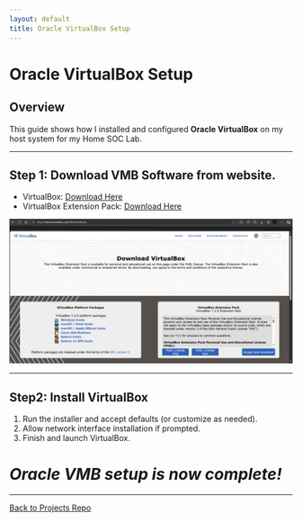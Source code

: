 ```yaml
---
layout: default
title: Oracle VirtualBox Setup
---
```


# Oracle VirtualBox Setup

## Overview
This guide shows how I installed and configured **Oracle VirtualBox** on my host system for my Home SOC Lab.

---

## Step 1: Download VMB Software from website.
- VirtualBox: [Download Here](https://www.virtualbox.org/wiki/Downloads)
- VirtualBox Extension Pack: [Download Here](https://www.virtualbox.org/wiki/Downloads)

<img src="assets/screenshots/virtualbox/downloads.png">


---

## Step2: Install VirtualBox
1. Run the installer and accept defaults (or customize as needed).
2. Allow network interface installation if prompted.
3. Finish and launch VirtualBox.

# _Oracle VMB setup is now complete!_


---

[Back to Projects Repo](https://cscdanielj.github.io/projects/home-soc-lab-setup.html)

